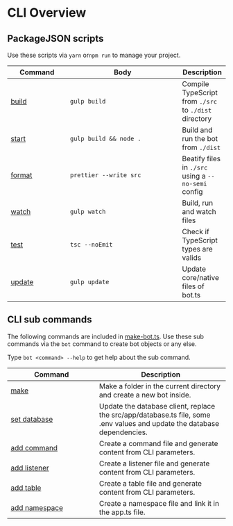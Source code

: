 # CLI Overview

## PackageJSON scripts

Use these scripts via `yarn` or`npm run` to manage your project.

<table><thead><tr><th width="121">Command</th><th width="242.33333333333331">Body</th><th>Description</th></tr></thead><tbody><tr><td><a href="build.md">build</a></td><td><code>gulp build</code></td><td>Compile TypeScript from <code>./src</code> to <code>./dist</code> directory</td></tr><tr><td><a href="start.md">start</a></td><td><code>gulp build &#x26;&#x26; node .</code></td><td>Build and run the bot from <code>./dist</code></td></tr><tr><td><a href="format.md">format</a></td><td><code>prettier --write src</code></td><td>Beatify files in <code>./src</code> using a <code>--no-semi</code> config</td></tr><tr><td><a href="watch.md">watch</a></td><td><code>gulp watch</code></td><td>Build, run and watch files</td></tr><tr><td><a href="test.md">test</a></td><td><code>tsc --noEmit</code></td><td>Check if TypeScript types are valids</td></tr><tr><td><a href="update.md">update</a></td><td><code>gulp update</code></td><td>Update core/native files of bot.ts</td></tr></tbody></table>

## CLI sub commands

The following commands are included in [make-bot.ts](https://github.com/GhomKrosmonaute/make-bot.ts). Use these sub commands via the `bot` command to create bot objects or any else.

Type `bot <command> --help` to get help about the sub command.

<table><thead><tr><th width="188">Command</th><th>Description</th></tr></thead><tbody><tr><td><a href="../installation.md#generate-files">make</a></td><td>Make a folder in the current directory and create a new bot inside.</td></tr><tr><td><a href="../usage-1/use-database.md">set database</a></td><td>Update the database client, replace the src/app/database.ts file, some .env values and update the database dependencies.</td></tr><tr><td><a href="../usage-1/create-a-command.md#create-a-command">add command</a></td><td>Create a command file and generate content from CLI parameters.</td></tr><tr><td><a href="../usage-1/create-a-listener.md#create-a-listener">add listener</a></td><td>Create a listener file and generate content from CLI parameters.</td></tr><tr><td><a href="../usage-1/use-database.md">add table</a></td><td>Create a table file and generate content from CLI parameters.</td></tr><tr><td><a href="../usage-1/create-a-namespace.md#create-a-namespace">add namespace</a></td><td>Create a namespace file and link it in the app.ts file.</td></tr></tbody></table>
